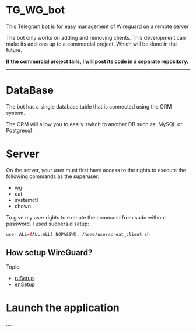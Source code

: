 # TG_WG_bot
This Telegram bot is for easy management of Wireguard on a remote server

The bot only works on adding and removing clients.
This development can make its add-ons up to a commercial project.
Which will be done in the future.

**If the commercial project fails, I will post its code in a separate repository.**

---
# DataBase

The bot has a single database table that is connected using the ORM system.

The ORM will allow you to easily switch to another DB such as: MySQL or Postgresql

# Server

On the server, your user must first have access to the rights to execute the following commands as the superuser:
* wg
* cat
* systemctl
* chown

To give my user rights to execute the command from sudo without password.
I used sudoers.d setup:
```bash
user ALL=(ALL:ALL) NOPASSWD: /home/user/creat_client.sh
```

## How setup WireGuard?

Topic:
- [ruSetup]("https://youtu.be/5Aql0V-ta8A?si=34Wcg4AgwSvE2fFX")
- [enSetup]("https://youtu.be/bVKNSf1p1d0?si=E6KMjJOb7xEkbKbu")

# Launch the application

....